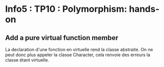 # Info5 : TP10 : Polymorphism: hands-on

## Add a pure virtual function member

La declaration d'une fonction en virtuelle rend la classe abstraite. On ne peut donc plus appeler la classe Character, cela renvoie des erreurs la classe étant virtuelle.
